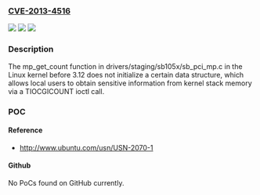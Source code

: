 ### [CVE-2013-4516](https://cve.mitre.org/cgi-bin/cvename.cgi?name=CVE-2013-4516)
![](https://img.shields.io/static/v1?label=Product&message=n%2Fa&color=blue)
![](https://img.shields.io/static/v1?label=Version&message=%3D%20n%2Fa%20&color=brighgreen)
![](https://img.shields.io/static/v1?label=Vulnerability&message=n%2Fa&color=brighgreen)

### Description

The mp_get_count function in drivers/staging/sb105x/sb_pci_mp.c in the Linux kernel before 3.12 does not initialize a certain data structure, which allows local users to obtain sensitive information from kernel stack memory via a TIOCGICOUNT ioctl call.

### POC

#### Reference
- http://www.ubuntu.com/usn/USN-2070-1

#### Github
No PoCs found on GitHub currently.

